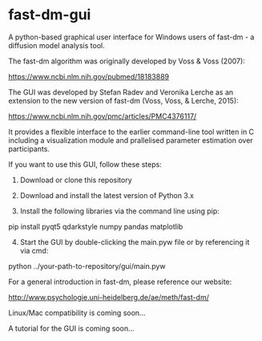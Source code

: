 # fast-dm-gui
A python-based graphical user interface for Windows users of fast-dm - a diffusion model analysis tool. 

The fast-dm algorithm was originally developed by Voss & Voss (2007):

https://www.ncbi.nlm.nih.gov/pubmed/18183889

The GUI was developed by Stefan Radev and Veronika Lerche as an extension to the new version of fast-dm (Voss, Voss, & Lerche, 2015): 

https://www.ncbi.nlm.nih.gov/pmc/articles/PMC4376117/

It provides a flexible interface to the earlier command-line tool written in C including a visualization module and prallelised parameter estimation over participants.

If you want to use this GUI, follow these steps:

1. Download or clone this repository

2. Download and install the latest version of Python 3.x

3. Install the following libraries via the command line using pip:

pip install pyqt5 qdarkstyle numpy pandas matplotlib
  
4. Start the GUI by double-clicking the main.pyw file or by referencing it via cmd:

python ../your-path-to-repository/gui/main.pyw

For a general introduction in fast-dm, please reference our website:

http://www.psychologie.uni-heidelberg.de/ae/meth/fast-dm/

Linux/Mac compatibility is coming soon...

A tutorial for the GUI is coming soon...
